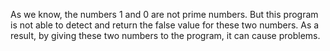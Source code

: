 As we know, the numbers 1 and 0 are not prime numbers. But this program is not able to detect and return the false value for these two numbers.
As a result, by giving these two numbers to the program, it can cause problems.
